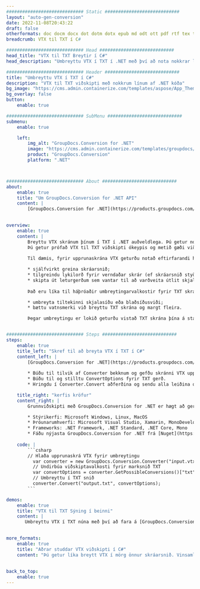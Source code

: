 ```yaml
---
############################# Static ############################
layout: "auto-gen-conversion"
date: 2022-11-08T20:43:22
draft: false
otherformats: doc docm docx dot dotm dotx epub md odt ott pdf rtf tex txt vdx vsdm vsdx vssm vssx vstm vstx vsx vtx xps
breadcrumb: VTX til TXT í C#

############################# Head ############################
head_title: "VTX til TXT Breytir í C#"
head_description: "Umbreyttu VTX í TXT í .NET með því að nota nokkrar línur af kóða. Notaðu GroupDocs Document Conversion API til að umbreyta yfir 160 skráarsniðum."

############################# Header ############################
title: "Umbreyttu VTX í TXT í C#"
description: "VTX til TXT viðskipti með nokkrum línum af .NET kóða"
bg_image: "https://cms.admin.containerize.com/templates/aspose/App_Themes/V3/images/bg/header1.png"
bg_overlay: false
button:
    enable: true

############################# SubMenu ############################
submenu:
    enable: true

    left:
        img_alt: "GroupDocs.Conversion for .NET"
        image: "https://cms.admin.containerize.com/templates/groupdocs/images/product-logos/90x90-noborder/groupdocs-conversion-net.png"
        product: "GroupDocs.Conversion"
        platform: ".NET"



############################# About ############################
about:
    enable: true
    title: "Um GroupDocs.Conversion for .NET API"
    content: |
        [GroupDocs.Conversion for .NET](https://products.groupdocs.com/conversion/net/) er hægt að nota til að umbreyta Microsoft Word, Excel, PowerPoint, PDF, Visio og öðrum sniðum. GroupDocs.Conversion er sjálfstætt API sem hentar fyrir bakhlið og innri kerfi þar sem mikil afköst eru nauðsynleg. Það er ekki háð neinum hugbúnaði eins og Microsoft eða Open Office.
    

overview:
    enable: true
    content: |
        Breyttu VTX skránum þínum í TXT í .NET auðveldlega. Þú getur notað aðeins nokkrar C# kóðalínur á hvaða vettvang sem þú vilt eins og - Windows, Linux, macOS.
        Þú getur prófað VTX til TXT viðskipti ókeypis og metið gæði viðskiptaniðurstaðna. Ásamt einföldum skráabreytingum geturðu prófað fullkomnari valkosti til að hlaða uppruna VTX skrá og til að vista úttak TXT niðurstöðu. 
        
        Til dæmis, fyrir upprunaskrána VTX geturðu notað eftirfarandi hleðsluvalkosti:

        * sjálfvirkt greina skráarsnið;
        * tilgreindu lykilorð fyrir verndaðar skrár (ef skráarsnið styður það);
        * skipta út leturgerðum sem vantar til að varðveita útlit skjalsins.
        
        Það eru líka til háþróaðir umbreytingarvalkostir fyrir TXT skrána:

        * umbreyta tiltekinni skjalasíðu eða blaðsíðusviði;
        * bættu vatnsmerki við breyttu TXT skrána og margt fleira.

        Þegar umbreytingu er lokið geturðu vistað TXT skrána þína á staðbundinni skráarslóð eða hvaða geymslu sem er þriðja aðila eins og FTP, Amazon S3, Google Drive, Dropbox osfrv. Athugaðu - til að breyta VTX í {{ TO}} það er engin þörf fyrir neinn viðbótarhugbúnað uppsettan - eins og MS Office, Open Office, Adobe Acrobat Reader o.s.frv.


############################# Steps ############################
steps:
    enable: true
    title_left: "Skref til að breyta VTX í TXT í C#"
    content_left: |
        [GroupDocs.Conversion for .NET](https://products.groupdocs.com/conversion/net/) auðveldar forriturum að breyta VTX skrá í TXT með nokkrum línum af kóða.
        
        * Búðu til tilvik af Converter bekknum og gefðu skránni VTX upp alla slóðina
        * Búðu til og stilltu ConvertOptions fyrir TXT gerð.
        * Hringdu í Converter.Convert aðferðina og sendu alla leiðina og sniðið (TXT) sem færibreytu

    title_right: "kerfis kröfur"
    content_right: |
        Grunnviðskipti með GroupDocs.Conversion for .NET er hægt að gera í örfáum einföldum skrefum. API okkar eru studd á öllum helstu kerfum og stýrikerfum. Áður en þú keyrir kóðann hér að neðan skaltu ganga úr skugga um að þú hafir eftirfarandi forsendur uppsettar á kerfinu þínu.

        * Stýrikerfi: Microsoft Windows, Linux, MacOS
        * Þróunarumhverfi: Microsoft Visual Studio, Xamarin, MonoDevelop
        * Frameworks: .NET Framework, .NET Standard, .NET Core, Mono
        * Fáðu nýjasta GroupDocs.Conversion for .NET frá [Nuget](https://www.nuget.org/packages/groupdocs.conversion)
         
    code: |
        ```csharp    
        // Hlaða upprunaskrá VTX fyrir umbreytingu
          var converter = new GroupDocs.Conversion.Converter("input.vtx");
          // Undirbúa viðskiptavalkosti fyrir marksnið TXT
          var convertOptions = converter.GetPossibleConversions()["txt"].ConvertOptions;
          // Umbreyttu í TXT snið
          converter.Convert("output.txt", convertOptions);
        ```

demos:
    enable: true
    title: "VTX til TXT Sýning í beinni"
    content: |
       Umbreyttu VTX í TXT núna með því að fara á [GroupDocs.Conversion App](https://products.groupdocs.app/conversion/family) vefsíðuna. Demo á netinu hefur eftirfarandi kosti
          

more_formats:
    enable: true
    title: "Aðrar studdar VTX viðskipti í C#"
    content: "Þú getur líka breytt VTX í mörg önnur skráarsnið. Vinsamlegast skoðaðu listann hér að neðan."
       
       
back_to_top:
    enable: true
---
```

